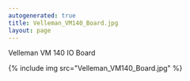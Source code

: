```yaml
---
autogenerated: true
title: Velleman_VM140_Board.jpg
layout: page
---
```


Velleman VM 140 IO Board

{% include img src="Velleman_VM140_Board.jpg" %}

